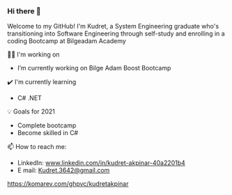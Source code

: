 ### Hi there 👋


Welcome to my GitHub! I'm Kudret, a System Engineering graduate who's transitioning into Software Engineering through self-study and enrolling in a coding Bootcamp at Bilgeadam Academy

👩‍💻 I'm working on

- I’m currently working on Bilge Adam Boost Bootcamp

✔️ I'm currently learning

-  C# .NET

 💡 Goals for 2021
 
 - Complete bootcamp
 - Become skilled in C#
 
 
📫 How to reach me:

- LinkedIn: www.linkedin.com/in/kudret-akpinar-40a2201b4
- E mail: Kudret.3642@gmail.com

https://komarev.com/ghpvc/kudretakpinar

